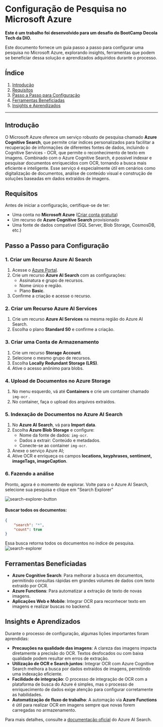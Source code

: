 # Configuração de Pesquisa no Microsoft Azure

**Este é um trabalho foi desenvolvido para um desafio do BootCamp Decola Tech da DIO.**

Este documento fornece um guia passo a passo para configurar uma pesquisa no Microsoft Azure, explorando insights, ferramentas que podem se beneficiar dessa solução e aprendizados adquiridos durante o processo.

## Índice
1. [Introdução](#introdução)
2. [Requisitos](#requisitos)
3. [Passo a Passo para Configuração](#passo-a-passo-para-configuração)
4. [Ferramentas Beneficiadas](#ferramentas-beneficiadas)
5. [Insights e Aprendizados](#insights-e-aprendizados)
---

## Introdução
O Microsoft Azure oferece um serviço robusto de pesquisa chamado **Azure Cognitive Search**, que permite criar índices personalizados para facilitar a recuperação de informações de diferentes fontes de dados, incluindo o Cognitive Services - OCR, que permite o reconhecimento de texto em imagens. Combinado com o Azure Cognitive Search, é possível indexar e pesquisar documentos enriquecidos com OCR, tornando a busca mais eficiente e inteligente. Esse serviço é especialmente útil em cenários como digitalização de documentos, análise de conteúdo visual e construção de soluções baseadas em dados extraídos de imagens.

## Requisitos
Antes de iniciar a configuração, certifique-se de ter:
- Uma conta no **Microsoft Azure** ([Criar conta gratuita](https://azure.microsoft.com/pt-br/free/))
- Um recurso de **Azure Cognitive Search** provisionado
- Uma fonte de dados compatível (SQL Server, Blob Storage, CosmosDB, etc.)

## Passo a Passo para Configuração

### 1. Criar um Recurso Azure AI Search
1. Acesse o [Azure Portal](https://portal.azure.com/).
2. Crie um recurso **Azure AI Search** com as configurações:
   - Assinatura e grupo de recursos.
   - Nome único e região.
   - Plano **Basic**.
3. Confirme a criação e acesse o recurso.

### 2. Criar um Recurso Azure AI Services
1. Crie um recurso **Azure AI Services** na mesma região do Azure AI Search.
2. Escolha o plano **Standard S0** e confirme a criação.

### 3. Criar uma Conta de Armazenamento
1. Crie um recurso **Storage Account**.
2. Selecione o mesmo grupo de recursos.
3. Escolha **Locally Redundant Storage (LRS)**.
4. Ative o acesso anônimo para blobs.

### 4. Upload de Documentos no Azure Storage
1. No menu esquerdo, vá até **Containers** e crie um container chamado `img-ocr` .
2. No container, faça o upload dos arquivos extraídos.

### 5. Indexação de Documentos no Azure AI Search
1. No **Azure AI Search**, vá para **Import data**.
2. Escolha **Azure Blob Storage** e configure:
   - Nome da fonte de dados: `img-ocr`.
   - Dados a extrair: Conteúdo e metadados.
   - Conecte-se ao container `img-ocr`.
3. Anexe o serviço Azure AI;
4. Ative OCR e enriqueça os campos **locations, keyphrases, sentiment, imageTags, imageCaption**.
   

### 6. Fazendo a análise
Pronto, agora é o momento de explorar. Volte para o o Azure AI Search, selecione sua pesquisa e clique em "Search Explorer"

![search-explorer-button](https://github.com/user-attachments/assets/9a113401-2f05-4102-8a5c-d9afd534e18b)


#### Buscar todos os documentos:
```json
{
    "search": "*",
    "count": true
}
```
Essa busca retorna todos os documentos no índice de pesquisa.
![search-explorer](https://github.com/user-attachments/assets/ab1a094a-1c85-41bc-98e1-cfec011a9349)

## Ferramentas Beneficiadas
- **Azure Cognitive Search**: Para melhorar a busca em documentos, permitindo consultas rápidas em grandes volumes de dados com texto extraído por OCR.
- **Azure Functions**: Para automatizar a extração de texto de novas imagens.
- **Aplicações Web e Mobile**: Integrar OCR para reconhecer texto em imagens e realizar buscas no backend.

## Insights e Aprendizados
Durante o processo de configuração, algumas lições importantes foram aprendidas:
- **Precauções na qualidade das imagens**: A clareza das imagens impacta diretamente a precisão do OCR. Textos desfocados ou com baixa qualidade podem resultar em erros de extração.
- **Utilização de OCR e Search juntos**: Integrar OCR com Azure Cognitive Search melhora a busca por dados extraídos de imagens, permitindo uma indexação eficiente.
- **Facilidade de integração**: O processo de integração de OCR com a plataforma de busca do Azure é simples, mas o processo de enriquecimento de dados exige atenção para configurar corretamente as habilidades.
- **Automatização de fluxo de trabalho**: A automação via **Azure Functions** é útil para realizar OCR em imagens sempre que novas forem carregadas no armazenamento.


Para mais detalhes, consulte a [documentação oficial](https://learn.microsoft.com/pt-br/azure/search/) do Azure AI Search.
